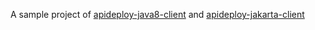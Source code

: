 A sample project of [apideploy-java8-client](https://github.com/apideploy-team/apideploy-java-client) and [apideploy-jakarta-client](https://github.com/apideploy-team/apideploy-jakarta-client)